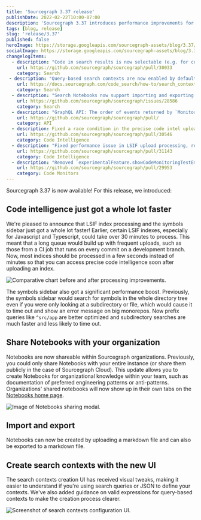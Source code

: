 ```yaml
---
title: 'Sourcegraph 3.37 release'
publishDate: 2022-02-22T10:00-07:00
description: 'Sourcegraph 3.37 introduces performance improvements for Code Intellgience, sharing functionality for Notebooks, and a new UI for creating search contexts.'
tags: [blog, release]
slug: 'release/3.37'
published: false
heroImage: https://storage.googleapis.com/sourcegraph-assets/blog/3.37/sourcegraph-3-37-release.png
socialImage: https://storage.googleapis.com/sourcegraph-assets/blog/3.37/sourcegraph-3-37-release.png
changelogItems:
  - description: "Code in search results is now selectable (e.g. for copying). Just clicking on the code continues to open the corresponding file as it did before."
    url: https://github.com/sourcegraph/sourcegraph/pull/30033
    category: Search
 - description: "Query-based search contexts are now enabled by default as a beta feature, making it easier to scope queries for monorepos or large codebases."
    url: https://docs.sourcegraph.com/code_search/how-to/search_contexts#beta-query-based-search-contexts
    category: Search
  - description: "Search Notebooks now support importing and exporting Markdown-formatted files."
    url: https://github.com/sourcegraph/sourcegraph/issues/28586
    category: Search
  - description: "GraphQL API: The order of events returned by `MonitorTriggerEventConnection` has been reversed so newer events are returned first. The `after` parameter has been modified accordingly to return events older the one specified, to allow for pagination. TODO"
    url: https://github.com/sourcegraph/sourcegraph/pull/
    category: API
  - description: Fixed a race condition in the precise code intel upload expirer process that prematurely expired new uploads.
    url: https://github.com/sourcegraph/sourcegraph/pull/30546
    category: Code Intelligence
  - description: "Fixed performance issue in LSIF upload processing, reducing the latency between uploading an LSIF index and accessing precise code intel in the UI."
    url: https://github.com/sourcegraph/sourcegraph/pull/31143
    category: Code Intelligence
  - description: "Removed `experimentalFeature.showCodeMonitoringTestEmailButton`. Test emails can still be sent by editing the code monitor and expanding the \"Send email notification\" section."
    url: https://github.com/sourcegraph/sourcegraph/pull/29953
    category: Code Monitors
---
```


Sourcegraph 3.37 is now available! For this release, we introduced:

## Code intelligence just got a whole lot faster

We're pleased to announce that LSIF index processing and the symbols sidebar just got a whole lot faster! Earlier, certain LSIF indexes, especially for Javascript and Typescript, could take over 30 minutes to process. This meant that a long queue would build up with frequent uploads, such as those from a CI job that runs on every commit on a development branch. Now, most indices should be processed in a few seconds instead of minutes so that you can access precise code intelligence soon after uploading an index.

<img class="blog-image" title="LSIF upload speedup" alt="Comparative chart before and after processing improvements." src="https://storage.googleapis.com/sourcegraph-assets/blog/3.37/lsif-upload-speedup.png">

The symbols sidebar also got a significant performance boost. Previously, the symbols sidebar would search for symbols in the whole directory tree even if you were only looking at a subdirectory or file, which would cause it to time out and show an error message on big monorepos. Now prefix queries like `^src/app` are better optimized and subdirectory searches are much faster and less likely to time out.

## Share Notebooks with your organization

Notebooks are now shareable within Sourcegraph organizations. Previously, you could only share Notebooks with your entire instance (or share them publicly in the case of Sourcegraph Cloud). This update allows you to create Notebooks for organizational knowledge within your team, such as documentation of preferred engineering patterns or anti-patterns. Organizations' shared notebooks will now show up in their own tabs on the [Notebooks home page](https://sourcegraph.com/notebooks).

<img class="blog-image" title="Notebooks sharing" alt="Image of Notebooks sharing modal." src="https://storage.googleapis.com/sourcegraph-assets/docs/images/notebooks/notebook_sharing.png">

## Import and export

Notebooks can now be created by uploading a markdown file and can also be exported to a markdown file.

## Create search contexts with the new UI

The search contexts creation UI has received visual tweaks, making it easier to understand if you're using search queries or JSON to define your contexts. We've also added guidance on valid expressions for query-based contexts to make the creation process clearer.

<img class="blog-image" title="Search contexts type selection" alt="Screenshot of search contexts configuration UI." src="https://storage.googleapis.com/sourcegraph-assets/docs/images/search_contexts/select_context_type.png">
